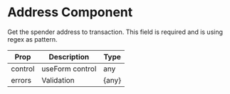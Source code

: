 # Address Component

Get the spender address to transaction.
This field is required and is using regex as pattern.

| Prop    | Description     | Type  |
| ------- | --------------- | ----- |
| control | useForm control | any   |
| errors  | Validation      | {any} |
